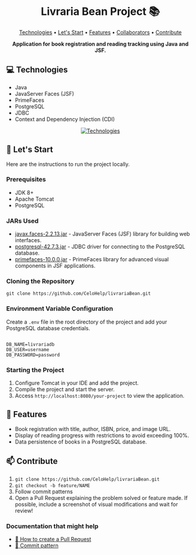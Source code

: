 <h1 align="center" style="font-weight: bold;">Livraria Bean Project 📚</h1>

<p align="center">
  <a href="#tech">Technologies</a> • 
  <a href="#started">Let's Start</a> • 
  <a href="#features">Features</a> • 
  <a href="#colab">Collaborators</a> • 
  <a href="#contribute">Contribute</a>
</p>

<p align="center">
  <b>Application for book registration and reading tracking using Java and JSF.</b>
</p>

<h2 id="tech">💻 Technologies</h2>
<ul>
  <li>Java</li>
  <li>JavaServer Faces (JSF)</li>
  <li>PrimeFaces</li>
  <li>PostgreSQL</li>
  <li>JDBC</li>
  <li>Context and Dependency Injection (CDI)</li>
</ul>

<p align="center">
  <a href="https://skillicons.dev/icons?i=java,postgres,eclipse">
    <img src="https://skillicons.dev/icons?i=java,postgres,eclipse" alt="Technologies">
  </a>
</p>

<h2 id="started">🚀 Let's Start</h2>
<p>Here are the instructions to run the project locally.</p>

<h3>Prerequisites</h3>
<ul>
  <li>JDK 8+</li>
  <li>Apache Tomcat</li>
  <li>PostgreSQL</li>
</ul>

<h3>JARs Used</h3>
<ul>
  <li><a href="https://mvnrepository.com/artifact/javax.faces/javax.faces/2.2.13">javax.faces-2.2.13.jar</a> - JavaServer Faces (JSF) library for building web interfaces.</li>
  <li><a href="https://jdbc.postgresql.org/download/postgresql-42.7.3.jar">postgresql-42.7.3.jar</a> - JDBC driver for connecting to the PostgreSQL database.</li>
  <li><a href="https://mvnrepository.com/artifact/org.primefaces/primefaces/10.0.0">primefaces-10.0.0.jar</a> - PrimeFaces library for advanced visual components in JSF applications.</li>
</ul>

<h3>Cloning the Repository</h3>
<pre><code>git clone https://github.com/CeloHelp/livrariaBean.git</code></pre>

<h3>Environment Variable Configuration</h3>
<p>Create a <code>.env</code> file in the root directory of the project and add your PostgreSQL database credentials.</p>
<pre><code>
DB_NAME=livrariadb
DB_USER=username
DB_PASSWORD=password
</code></pre>

<h3>Starting the Project</h3>
<ol>
  <li>Configure Tomcat in your IDE and add the project.</li>
  <li>Compile the project and start the server.</li>
  <li>Access <code>http://localhost:8080/your-project</code> to view the application.</li>
</ol>

<h2 id="features">📍 Features</h2>
<ul>
  <li>Book registration with title, author, ISBN, price, and image URL.</li>
  <li>Display of reading progress with restrictions to avoid exceeding 100%.</li>
  <li>Data persistence of books in a PostgreSQL database.</li>
</ul>

<h2 id="contribute">📫 Contribute</h2>
<ol>
  <li><code>git clone https://github.com/CeloHelp/livrariaBean.git</code></li>
  <li><code>git checkout -b feature/NAME</code></li>
  <li>Follow commit patterns</li>
  <li>Open a Pull Request explaining the problem solved or feature made. If possible, include a screenshot of visual modifications and wait for review!</li>
</ol>

<h3>Documentation that might help</h3>
<ul>
  <li><a href="https://www.atlassian.com/br/git/tutorials/making-a-pull-request">📝 How to create a Pull Request</a></li>
  <li><a href="https://gist.github.com/joshbuchea/6f47e86d2510bce28f8e7f42ae84c716">💾 Commit pattern</a></li>
</ul>

